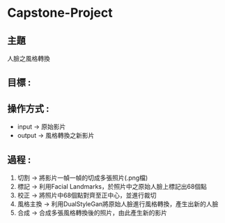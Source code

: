 # Capstone-Project
## 主題
人臉之風格轉換
## 目標 : 
## 操作方式 : 
- input -> 原始影片 
- output -> 風格轉換之新影片 
## 過程 : 
1. 切割 -> 將影片一幀一幀的切成多張照片(.png檔)
2. 標記 -> 利用Facial Landmarks，於照片中之原始人臉上標記出68個點
3. 校正 -> 將照片中68個點對齊至正中心，並進行裁切
4. 風格主換 -> 利用DualStyleGan將原始人臉進行風格轉換，產生出新的人臉
5. 合成 -> 合成多張風格轉換後的照片，由此產生新的影片
